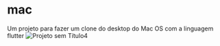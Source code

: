 # mac

Um projeto para fazer um clone do desktop do Mac OS com a linguagem flutter
![Projeto sem Título4](https://github.com/rafaelbarretomg/clone-macos/assets/86436697/98d10dd0-5083-4592-ba14-f1771d0b852b)
